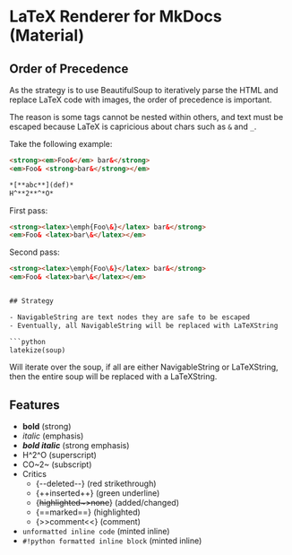 # LaTeX Renderer for MkDocs (Material)

## Order of Precedence

As the strategy is to use BeautifulSoup to iteratively parse the HTML and replace LaTeX code with images, the order of precedence is important.

The reason is some tags cannot be nested within others, and text must be escaped because LaTeX is capricious about chars such as `&` and `_`.

Take the following example:

```html
<strong><em>Foo&</em> bar&</strong>
<em>Foo& <strong>bar&</strong></em>
```

```markdown
*[**abc**](def)*
H^**2**^*O*
```

First pass:

```html
<strong><latex>\emph{Foo\&}</latex> bar&</strong>
<em>Foo& <latex>bar\&</latex></em>
```

Second pass:

```html
<strong><latex>\emph{Foo\&}</latex> bar&</strong>
<em>Foo& <latex>bar\&</latex></em>


## Strategy

- NavigableString are text nodes they are safe to be escaped
- Eventually, all NavigableString will be replaced with LaTeXString

```python
latekize(soup)
```

Will iterate over the soup, if all are either NavigableString or LaTeXString,
then the entire soup will be replaced with a LaTeXString.


## Features

- **bold** (strong)
- *italic* (emphasis)
- ***bold italic*** (strong emphasis)
- H^2^O (superscript)
- CO~2~ (subscript)
- Critics
  - {--deleted--} (red strikethrough)
  - {++inserted++} (green underline)
  - {~~highlighted~>none~~} (added/changed)
  - {==marked==} (highlighted)
  - {>>comment<<} (comment)
- `unformatted inline code` (minted inline)
- `#!python formatted inline block` (minted inline)
